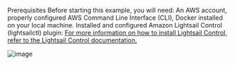 Prerequisites
Before starting this example, you will need:
An AWS account, properly configured AWS Command Line Interface (CLI), Docker installed on your local machine.
Installed and configured Amazon Lightsail Control (lightsailctl) plugin: [For more information on how to install Lightsail Control, refer to the Lightsail Control documentation.](https://aws.amazon.com/tutorials/serve-a-flask-app/#:~:text=Prerequisites,Control%20documentation.)

![image](https://github.com/Noel-Niko/SimpleFlaskWithLightsail/assets/83922762/61d269f7-a4f6-4a01-9fab-83af6f7f9b9f)


